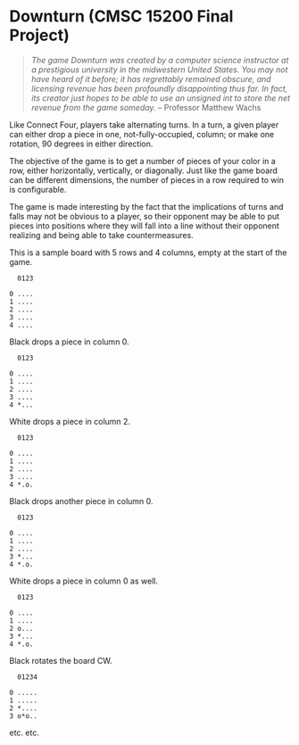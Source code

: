 # Downturn (CMSC 15200 Final Project)
> _The game Downturn was created by a computer science instructor at a prestigious university in the midwestern United States. You may not have heard of it before; it has regrettably remained obscure, and licensing revenue has been profoundly disappointing thus far. In fact, its creator just hopes to be able to use an unsigned int to store the net revenue from the game someday._ – Professor Matthew Wachs

Like Connect Four, players take alternating turns. In a turn, a given player can either drop a piece in one, not-fully-occupied, column; or make one rotation, 90 degrees in either direction.

The objective of the game is to get a number of pieces of your color in a row, either horizontally, vertically, or diagonally. Just like the game board can be different dimensions, the number of pieces in a row required to win is configurable.

The game is made interesting by the fact that the implications of turns and falls may not be obvious to a player, so their opponent may be able to put pieces into positions where they will fall into a line without their opponent realizing and being able to take countermeasures.

This is a sample board with 5 rows and 4 columns, empty at the start of the game.
```
  0123

0 ....
1 ....
2 ....
3 ....
4 ....
```
Black drops a piece in column 0.
```
  0123

0 ....
1 ....
2 ....
3 ....
4 *...
```
White drops a piece in column 2.
```
  0123

0 ....
1 ....
2 ....
3 ....
4 *.o.
```
Black drops another piece in column 0.
```
  0123

0 ....
1 ....
2 ....
3 *...
4 *.o.
```
White drops a piece in column 0 as well.
```
  0123

0 ....
1 ....
2 o...
3 *...
4 *.o.
```
Black rotates the board CW.
```
  01234

0 .....
1 .....
2 *....
3 o*o..
```
etc. etc.

